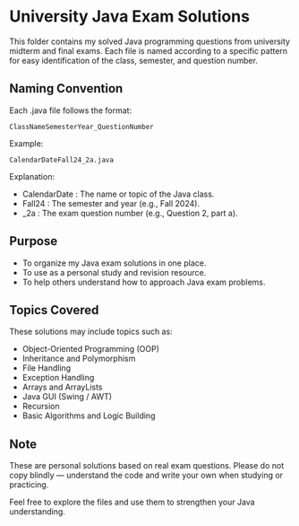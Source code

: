 University Java Exam Solutions
==============================

This folder contains my solved Java programming questions from university midterm and final exams. Each file is named according to a specific pattern for easy identification of the class, semester, and question number.

Naming Convention
-----------------

Each .java file follows the format:

    ClassNameSemesterYear_QuestionNumber

Example:

    CalendarDateFall24_2a.java

Explanation:

- CalendarDate  : The name or topic of the Java class.
- Fall24        : The semester and year (e.g., Fall 2024).
- _2a           : The exam question number (e.g., Question 2, part a).

Purpose
-------

- To organize my Java exam solutions in one place.
- To use as a personal study and revision resource.
- To help others understand how to approach Java exam problems.

Topics Covered
--------------

These solutions may include topics such as:

- Object-Oriented Programming (OOP)
- Inheritance and Polymorphism
- File Handling
- Exception Handling
- Arrays and ArrayLists
- Java GUI (Swing / AWT)
- Recursion
- Basic Algorithms and Logic Building

Note
----

These are personal solutions based on real exam questions. Please do not copy blindly — understand the code and write your own when studying or practicing.

Feel free to explore the files and use them to strengthen your Java understanding.
